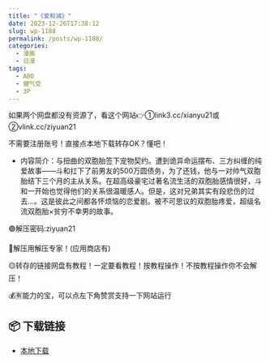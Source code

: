 ```yaml
---
title: "《爱和诚》"
date: 2023-12-26T17:38:12
slug: wp-1188
permalink: /posts/wp-1188/
categories:
  - 漫画
  - 日漫
tags:
  - ABO
  - 健气受
  - 3P
---
```


如果两个网盘都没有资源了，看这个网站👉①link3.cc/xianyu21或②vlink.cc/ziyuan21

不需要注册账号！直接点本地下载转存OK？懂吧！

*   内容简介：与扭曲的双胞胎签下宠物契约。遭到诡异命运摆布、三方纠缠的纯爱故事——斗和扛下了前男友的500万圆债务，为了还钱，他与一对帅气双胞胎结下三个月的主从关系。在超高级豪宅过著名流生活的双胞胎感情很好，斗和一开始也觉得他们的关系很温暖感人。但是，这对兄弟其实有段悲伤的过去…。这是彼此之间都各怀烦恼的恋爱剧。被不可思议的双胞胎疼爱，超级名流双胞胎×贫穷不幸男的故事。

🟢解压密码:ziyuan21

🔵解压用解压专家！(应用商店有)

🟡转存的链接网盘有教程！一定要看教程！按教程操作！不按教程操作你不会解压！

💰🈶能力的宝，可以点左下角赞赏支持一下网站运行

## 📦 下载链接
- [本地下载](https://blziyuan21.com/pay-download/1188?key=686e090e1b&down_id=0)

